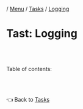 / [Menu](/documentation/README.md) / [Tasks](/documentation/tasks/README.md) / [Logging](logging.md)

# Tast: Logging

<br>
<br>

Table of contents:

<br>
<br>

👈 Back to [Tasks](/documentation/tasks/README.md)
